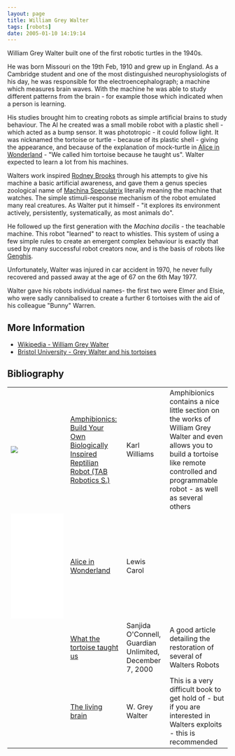 ```yaml
---
layout: page
title: William Grey Walter
tags: [robots]
date: 2005-01-10 14:19:14
---
```

William Grey Walter built one of the first robotic turtles in the 1940s.

He was born Missouri on the 19th Feb, 1910 and grew up in England. As a Cambridge student and one of the most distinguished neurophysiologists of his day, he was responsible for the electroencephalograph; a machine which measures brain waves. With the machine he was able to study different patterns from the brain - for example those which indicated when a person is learning.

His studies brought him to creating robots as simple artificial brains to study behaviour. The AI he created was a small mobile robot with a plastic shell - which acted as a bump sensor. It was phototropic - it could follow light. It was nicknamed the tortoise or turtle - because of its plastic shell - giving the appearance, and because of the explanation of mock-turtle in [Alice in Wonderland](https://amzn.to/3QTqRvL) - "We called him tortoise because he taught us". Walter expected to learn a lot from his machines.

Walters work inspired [Rodney Brooks](/wiki/rodney_brooks.html "Rodney Brooks") through his attempts to give his machine a basic artificial awareness, and gave them a genus species zoological name of [Machina Speculatrix](/wiki/machina_speculatrix.html "Early robots built by a pioneer") literally meaning the machine that watches. The simple stimuli-response mechanism of the robot emulated many real creatures. As Walter put it himself - "it explores its environment actively, persistently, systematically, as most animals do".

He followed up the first generation with the _Machina docilis_ - the teachable machine. This robot "learned" to react to whistles. This system of using a few simple rules to create an emergent complex behaviour is exactly that used by many successful robot creators now, and is the basis of robots like [Genghis](/wiki/genghis.html).

Unfortunately, Walter was injured in car accident in 1970, he never fully recovered and passed away at the age of 67 on the 6th May 1977.

Walter gave his robots individual names- the first two were Elmer and Elsie, who were sadly cannibalised to create a further 6 tortoises with the aid of his colleague "Bunny" Warren.

## More Information

* [Wikipedia - William Grey Walter](https://en.wikipedia.org/wiki/William_Grey_Walter)
* [Bristol University - Grey Walter and his tortoises](http://www.bristol.ac.uk/news/2008/212017945378.html)

## Bibliography

<table class="normal" id="fancytable_1">

<tr> <td > <a href="https://www.amazon.co.uk/Amphibionics-Biologically-Inspired-Reptilian-Electronics-ebook/dp/B00UYBS1X8/ref=as_li_ss_il?dchild=1&keywords=Amphibionics&qid=1604779993&sr=8-1&linkCode=li2&tag=orionrobots-21&linkId=bfedc6b890c63953fed5f2382d21c4fe&language=en_GB" target="_blank"><img border="0" src="//ws-eu.amazon-adsystem.com/widgets/q?_encoding=UTF8&ASIN=B00UYBS1X8&Format=_SL160_&ID=AsinImage&MarketPlace=GB&ServiceVersion=20070822&WS=1&tag=orionrobots-21&language=en_GB" ></a><img src="https://ir-uk.amazon-adsystem.com/e/ir?t=orionrobots-21&language=en_GB&l=li2&o=2&a=B00UYBS1X8" width="1" height="1" border="0" alt="" style="border:none !important; margin:0px !important;" /> </td> <td > <a href="https://amzn.to/2I872D8" rel="external" target="_blank">Amphibionics: Build Your Own Biologically Inspired Reptilian Robot (TAB Robotics S.)</a> </td> <td > Karl Williams </td> <td > Amphibionics contains a nice little section on the works of William Grey Walter and even allows you to build a tortoise like remote controlled and programmable robot - as well as several others</td> </tr>
<tr>
<td > <iframe style="width:120px;height:240px;" marginwidth="0" marginheight="0" scrolling="no" frameborder="0" src="//ws-eu.amazon-adsystem.com/widgets/q?ServiceVersion=20070822&OneJS=1&Operation=GetAdHtml&MarketPlace=GB&source=ss&ref=as_ss_li_til&ad_type=product_link&tracking_id=orionrobots-21&language=en_GB&marketplace=amazon&region=GB&placement=1552977544&asins=1552977544&linkId=9f9b13511bccaba807701dc172254d93&show_border=true&link_opens_in_new_window=true"></iframe> </td> <td > <a href="https://amzn.to/2Io9SnF" rel="external" target="_blank">Alice in Wonderland</a> </td> <td > Lewis Carol </td> <td ></td>
</tr>
<tr>
<td ></td> <td > <a href="http://www.guardian.co.uk/Archive/Article/0,4273,4101493,00.html" rel="external" target="_blank">What the tortoise taught us</a> </td> <td > Sanjida O'Connell, Guardian Unlimited, December 7, 2000 </td> <td > A good article detailing the restoration of several of Walters Robots</td> </tr>  <tr> <td></td> <td > <a href="http://www.amazon.co.uk/exec/obidos/ASIN/B0000CII0N/orionrobots-21" rel="external" target="_blank">The living brain</a> </td> <td> W. Grey Walter </td> <td> This is a very difficult book to get hold of - but if you are interested in Walters exploits - this is recommended</td>
</tr>
</table>
